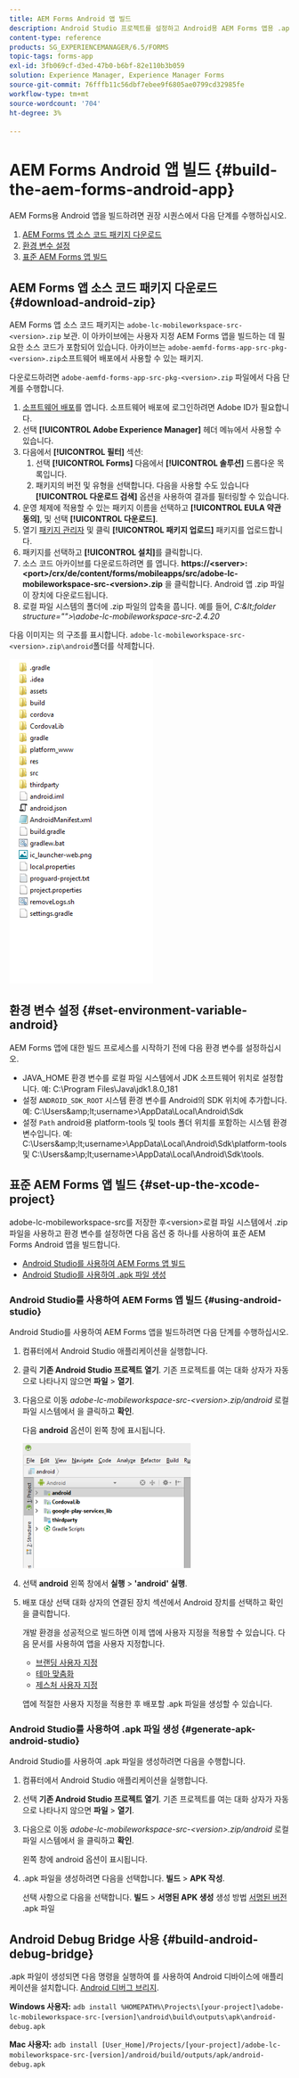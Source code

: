 ```yaml
---
title: AEM Forms Android 앱 빌드
description: Android Studio 프로젝트를 설정하고 Android용 AEM Forms 앱용 .apk 파일을 빌드하는 절차
content-type: reference
products: SG_EXPERIENCEMANAGER/6.5/FORMS
topic-tags: forms-app
exl-id: 3fb069cf-d3ed-47b0-b6bf-82e110b3b059
solution: Experience Manager, Experience Manager Forms
source-git-commit: 76fffb11c56dbf7ebee9f6805ae0799cd32985fe
workflow-type: tm+mt
source-wordcount: '704'
ht-degree: 3%

---
```


# AEM Forms Android 앱 빌드 {#build-the-aem-forms-android-app}

AEM Forms용 Android 앱을 빌드하려면 권장 시퀀스에서 다음 단계를 수행하십시오.

1. [AEM Forms 앱 소스 코드 패키지 다운로드](#download-android-zip)
1. [환경 변수 설정](#set-environment-variable-android)
1. [표준 AEM Forms 앱 빌드](#set-up-the-xcode-project)

## AEM Forms 앱 소스 코드 패키지 다운로드 {#download-android-zip}

AEM Forms 앱 소스 코드 패키지는 `adobe-lc-mobileworkspace-src-<version>.zip` 보관. 이 아카이브에는 사용자 지정 AEM Forms 앱을 빌드하는 데 필요한 소스 코드가 포함되어 있습니다. 아카이브는 `adobe-aemfd-forms-app-src-pkg-<version>.zip`소프트웨어 배포에서 사용할 수 있는 패키지.

다운로드하려면 `adobe-aemfd-forms-app-src-pkg-<version>.zip` 파일에서 다음 단계를 수행합니다.

1. [소프트웨어 배포](https://experience.adobe.com/downloads)를 엽니다. 소프트웨어 배포에 로그인하려면 Adobe ID가 필요합니다.
1. 선택 **[!UICONTROL Adobe Experience Manager]** 헤더 메뉴에서 사용할 수 있습니다.
1. 다음에서 **[!UICONTROL 필터]** 섹션:
   1. 선택 **[!UICONTROL Forms]** 다음에서 **[!UICONTROL 솔루션]** 드롭다운 목록입니다.
   2. 패키지의 버전 및 유형을 선택합니다. 다음을 사용할 수도 있습니다 **[!UICONTROL 다운로드 검색]** 옵션을 사용하여 결과를 필터링할 수 있습니다.
1. 운영 체제에 적용할 수 있는 패키지 이름을 선택하고 **[!UICONTROL EULA 약관 동의]**, 및 선택 **[!UICONTROL 다운로드]**.
1. 열기 [패키지 관리자](https://experienceleague.adobe.com/docs/experience-manager-65/administering/contentmanagement/package-manager.html)  및 클릭 **[!UICONTROL 패키지 업로드]** 패키지를 업로드합니다.
1. 패키지를 선택하고 **[!UICONTROL 설치]**&#x200B;를 클릭합니다.
1. 소스 코드 아카이브를 다운로드하려면 를 엽니다. **https://&lt;server>:&lt;port>/crx/de/content/forms/mobileapps/src/adobe-lc-mobileworkspace-src-&lt;version>.zip** 을 클릭합니다. Android 앱 .zip 파일이 장치에 다운로드됩니다.
1. 로컬 파일 시스템의 폴더에 .zip 파일의 압축을 풉니다. 예를 들어, *C:\&lt;folder structure=&quot;&quot;>\adobe-lc-mobileworkspace-src-2.4.20*

다음 이미지는 의 구조를 표시합니다. `adobe-lc-mobileworkspace-src-<version>.zip\android`폴더를 삭제합니다.

![zip_android_folder_structure](assets/zip_android_folder_structure.png)

## 환경 변수 설정 {#set-environment-variable-android}

AEM Forms 앱에 대한 빌드 프로세스를 시작하기 전에 다음 환경 변수를 설정하십시오.

* JAVA_HOME 환경 변수를 로컬 파일 시스템에서 JDK 소프트웨어 위치로 설정합니다. 예: C:\Program Files\Java\jdk1.8.0_181
* 설정 `ANDROID_SDK_ROOT` 시스템 환경 변수를 Android의 SDK 위치에 추가합니다. 예: C:\Users\&amp;lt;username>\AppData\Local\Android\Sdk
* 설정 `Path` android용 platform-tools 및 tools 폴더 위치를 포함하는 시스템 환경 변수입니다. 예: C:\Users\&amp;lt;username>\AppData\Local\Android\Sdk\platform-tools 및 C:\Users\&amp;lt;username>\AppData\Local\Android\Sdk\tools.

## 표준 AEM Forms 앱 빌드 {#set-up-the-xcode-project}

adobe-lc-mobileworkspace-src를 저장한 후&lt;version>로컬 파일 시스템에서 .zip 파일을 사용하고 환경 변수를 설정하면 다음 옵션 중 하나를 사용하여 표준 AEM Forms Android 앱을 빌드합니다.

* [Android Studio를 사용하여 AEM Forms 앱 빌드](#using-android-studio)
* [Android Studio를 사용하여 .apk 파일 생성](#generate-apk-android-studio)

### Android Studio를 사용하여 AEM Forms 앱 빌드 {#using-android-studio}

Android Studio를 사용하여 AEM Forms 앱을 빌드하려면 다음 단계를 수행하십시오.

1. 컴퓨터에서 Android Studio 애플리케이션을 실행합니다.
1. 클릭 **기존 Android Studio 프로젝트 열기**. 기존 프로젝트를 여는 대화 상자가 자동으로 나타나지 않으면 **파일** > **열기**.
1. 다음으로 이동 *adobe-lc-mobileworkspace-src-&lt;version>.zip/android* 로컬 파일 시스템에서 을 클릭하고 **확인**.

   다음 **android** 옵션이 왼쪽 창에 표시됩니다.

   ![android_folder_studio](assets/android_folder_studio.png)

1. 선택 **android** 왼쪽 창에서 **실행** > **&#39;android&#39; 실행**.
1. 배포 대상 선택 대화 상자의 연결된 장치 섹션에서 Android 장치를 선택하고 확인을 클릭합니다.

   개발 환경을 성공적으로 빌드하면 이제 앱에 사용자 지정을 적용할 수 있습니다. 다음 문서를 사용하여 앱을 사용자 지정합니다.

   * [브랜딩 사용자 지정](/help/forms/using/branding-customization.md)
   * [테마 맞춤화](/help/forms/using/theme-customization.md)
   * [제스처 사용자 지정](/help/forms/using/gesture-customization.md)

   앱에 적절한 사용자 지정을 적용한 후 배포할 .apk 파일을 생성할 수 있습니다.

### Android Studio를 사용하여 .apk 파일 생성 {#generate-apk-android-studio}

Android Studio를 사용하여 .apk 파일을 생성하려면 다음을 수행합니다.

1. 컴퓨터에서 Android Studio 애플리케이션을 실행합니다.
1. 선택 **기존 Android Studio 프로젝트 열기**. 기존 프로젝트를 여는 대화 상자가 자동으로 나타나지 않으면 **파일** > **열기**.
1. 다음으로 이동 *adobe-lc-mobileworkspace-src-&lt;version>.zip/android* 로컬 파일 시스템에서 을 클릭하고 **확인**.

   왼쪽 창에 android 옵션이 표시됩니다.

1. .apk 파일을 생성하려면 다음을 선택합니다. **빌드** > **APK 작성**.

   선택 사항으로 다음을 선택합니다. **빌드** > **서명된 APK 생성** 생성 방법 [서명된 버전](https://developer.android.com/studio/publish/app-signing) .apk 파일

## Android Debug Bridge 사용 {#build-android-debug-bridge}

.apk 파일이 생성되면 다음 명령을 실행하여 를 사용하여 Android 디바이스에 애플리케이션을 설치합니다. [Android 디버그 브리지](https://developer.android.com/tools/adb).

**Windows 사용자:** `adb install %HOMEPATH%\Projects\[your-project]\adobe-lc-mobileworkspace-src-[version]\android\build\outputs\apk\android-debug.apk`

**Mac 사용자:** `adb install [User_Home]/Projects/[your-project]/adobe-lc-mobileworkspace-src-[version]/android/build/outputs/apk/android-debug.apk`
